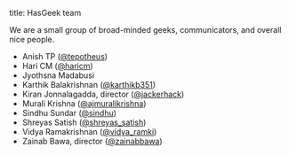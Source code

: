 title: HasGeek team

We are a small group of broad-minded geeks, communicators, and overall nice people.

* Anish TP ([@tepotheus](https://twitter.com/tepotheus))
* Hari CM ([@haricm](http://twitter.com/haricm))
* Jyothsna Madabusi
* Karthik Balakrishnan ([@karthikb351](https://twitter.com/karthikb351))
* Kiran Jonnalagadda, director ([@jackerhack](https://twitter.com/jackerhack))
* Murali Krishna ([@ajmuralikrishna](https://twitter.com/ajmuralikrishna))
* Sindhu Sundar ([@sindhu](http://twitter.com/sindhu))
* Shreyas Satish ([@shreyas_satish](https://twitter.com/shreyas_satish))
* Vidya Ramakrishnan ([@vidya_ramki](https://twitter.com/vidya_ramki))
* Zainab Bawa, director ([@zainabbawa](https://twitter.com/zainabbawa))
